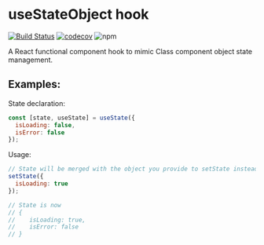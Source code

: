 # useStateObject hook

[![Build Status](https://travis-ci.org/quangdng/useStateObject.svg?branch=master)](https://travis-ci.org/quangdng/useStateObject)
[![codecov](https://codecov.io/gh/quangdng/useStateObject/branch/master/graph/badge.svg)](https://codecov.io/gh/quangdng/useStateObject)
![npm](https://img.shields.io/npm/v/use-state-object?style=flat-square)

A React functional component hook to mimic Class component object state management.

## Examples:

State declaration:

```javascript
const [state, useState] = useState({
  isLoading: false,
  isError: false
});
```

Usage:

```javascript
// State will be merged with the object you provide to setState instead of being replaced
setState({
  isLoading: true
});

// State is now
// {
//    isLoading: true,
//    isError: false
// }
```
